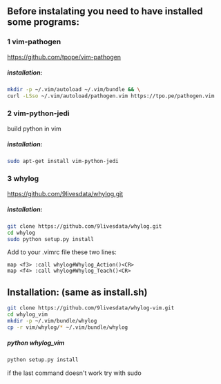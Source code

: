 ## Before instalating you need to have installed some programs:

### 1 vim-pathogen
https://github.com/tpope/vim-pathogen

##### installation:
```sh
mkdir -p ~/.vim/autoload ~/.vim/bundle && \
curl -LSso ~/.vim/autoload/pathogen.vim https://tpo.pe/pathogen.vim
```


### 2 vim-python-jedi
build python in vim

##### installation:
```sh
sudo apt-get install vim-python-jedi
```


### 3 whylog
https://github.com/9livesdata/whylog.git

##### installation:
```sh
git clone https://github.com/9livesdata/whylog.git
cd whylog
sudo python setup.py install
```


Add to your .vimrc file these two lines:

```vim
map <f3> :call whylog#Whylog_Action()<CR>
map <f4> :call whylog#Whylog_Teach()<CR>
```


## Installation: (same as install.sh)
```sh
git clone https://github.com/9livesdata/whylog-vim.git
cd whylog_vim
mkdir -p ~/.vim/bundle/whylog
cp -r vim/whylog/* ~/.vim/bundle/whylog
```
##### python whylog\_vim

```sh
python setup.py install
```
if the last command doesn't work try with sudo
